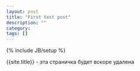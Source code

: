 ```yaml
---
layout: post
title: "First test post"
description: ""
category: 
tags: []
---
```

{% include JB/setup %}

{{site.title}} - эта страничка будет вскоре удалена
